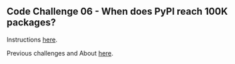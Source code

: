 ## Code Challenge 06 - When does PyPI reach 100K packages?

Instructions [here](https://pybit.es/articles/codechallenge06/).

Previous challenges and About [here](http://pybit.es/pages/challenges.html).
